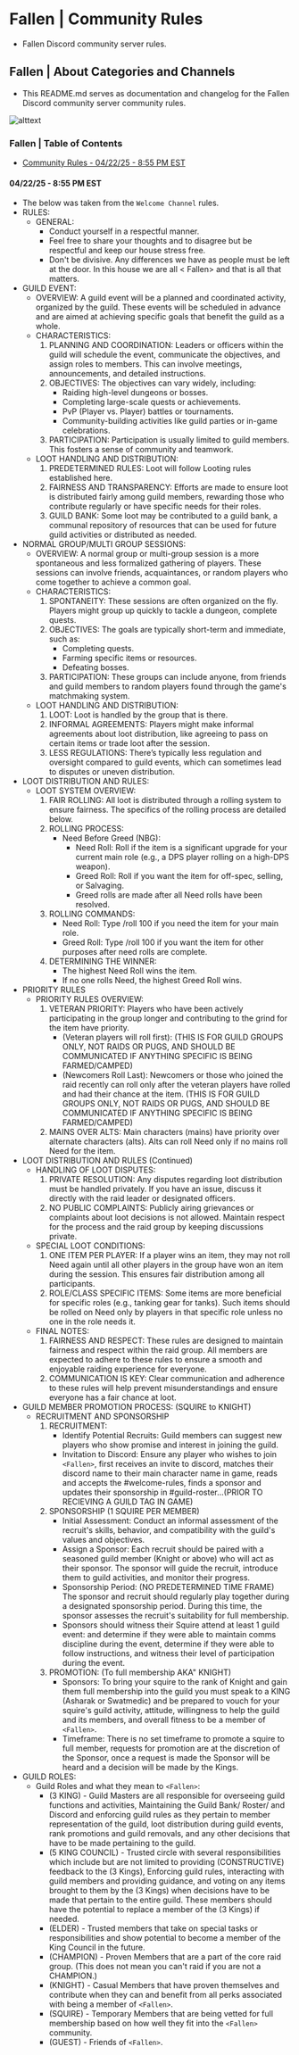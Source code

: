 # Fallen | Community Rules
* Fallen Discord community server rules.

## Fallen | About Categories and Channels
* This README.md serves as documentation and changelog for the Fallen Discord community server community rules.

![alttext](/Images/Fallen%20-%20Server%20Icon%20-%20545x390.png)

### Fallen | Table of Contents
* [Community Rules - 04/22/25 - 8:55 PM EST](#042225---855-pm-est)

#### 04/22/25 - 8:55 PM EST
* The below was taken from the `Welcome Channel` rules.
* RULES:
    * GENERAL:
        * Conduct yourself in a respectful manner.
        * Feel free to share your thoughts and to disagree but be respectful and keep our house stress free.
        * Don't be divisive. Any differences we have as people must be left at the door. In this house we are all < Fallen> and that is all that matters.
* GUILD EVENT:
    * OVERVIEW: A guild event will be a planned and coordinated activity, organized by the guild. These events will be scheduled in advance and are aimed at achieving specific goals that benefit the guild as a whole.
    * CHARACTERISTICS:
        1. PLANNING AND COORDINATION: Leaders or officers within the guild will schedule the event, communicate the objectives, and assign roles to members. This can involve meetings, announcements, and detailed instructions.
        2. OBJECTIVES: The objectives can vary widely, including:
            * Raiding high-level dungeons or bosses.
            * Completing large-scale quests or achievements.
            * PvP (Player vs. Player) battles or tournaments.
            * Community-building activities like guild parties or in-game celebrations.
        3. PARTICIPATION: Participation is usually limited to guild members. This fosters a sense of community and teamwork.
    * LOOT HANDLING AND DISTRIBUTION:
        1. PREDETERMINED RULES: Loot will follow Looting rules established here.
        2. FAIRNESS AND TRANSPARENCY: Efforts are made to ensure loot is distributed fairly among guild members, rewarding those who contribute regularly or have specific needs for their roles.
        3. GUILD BANK: Some loot may be contributed to a guild bank, a communal repository of resources that can be used for future guild activities or distributed as needed.
* NORMAL GROUP/MULTI GROUP SESSIONS:
    * OVERVIEW: A normal group or multi-group session is a more spontaneous and less formalized gathering of players. These sessions can involve friends, acquaintances, or random players who come together to achieve a common goal.
    * CHARACTERISTICS:
        1. SPONTANEITY: These sessions are often organized on the fly. Players might group up quickly to tackle a dungeon, complete quests.
        2. OBJECTIVES: The goals are typically short-term and immediate, such as:
            * Completing quests.
            * Farming specific items or resources.
            * Defeating bosses.
        3. PARTICIPATION: These groups can include anyone, from friends and guild members to random players found through the game's matchmaking system.
    * LOOT HANDLING AND DISTRIBUTION:
        1. LOOT: Loot is handled by the group that is there.
        2. INFORMAL AGREEMENTS: Players might make informal agreements about loot distribution, like agreeing to pass on certain items or trade loot after the session.
        3. LESS REGULATIONS: There’s typically less regulation and oversight compared to guild events, which can sometimes lead to disputes or uneven distribution.
* LOOT DISTRIBUTION AND RULES:
    * LOOT SYSTEM OVERVIEW:
        1. FAIR ROLLING: All loot is distributed through a rolling system to ensure fairness. The specifics of the rolling process are detailed below.
        2. ROLLING PROCESS:
            * Need Before Greed (NBG):
                * Need Roll: Roll if the item is a significant upgrade for your current main role (e.g., a DPS player rolling on a high-DPS weapon).
                * Greed Roll: Roll if you want the item for off-spec, selling, or Salvaging.
                * Greed rolls are made after all Need rolls have been resolved.
        3. ROLLING COMMANDS:
            * Need Roll: Type /roll 100 if you need the item for your main role.
            * Greed Roll: Type /roll 100 if you want the item for other purposes after need rolls are complete.
        4. DETERMINING THE WINNER:
            * The highest Need Roll wins the item.
            * If no one rolls Need, the highest Greed Roll wins.
* PRIORITY RULES
    * PRIORITY RULES OVERVIEW:
        1. VETERAN PRIORITY: Players who have been actively participating in the group longer and contributing to the grind for the item have priority.
            * (Veteran players will roll first): (THIS IS FOR GUILD GROUPS ONLY, NOT RAIDS OR PUGS, AND SHOULD BE COMMUNICATED IF ANYTHING SPECIFIC IS BEING FARMED/CAMPED)
            * (Newcomers Roll Last): Newcomers or those who joined the raid recently can roll only after the veteran players have rolled and had their chance at the item. (THIS IS FOR GUILD GROUPS ONLY, NOT RAIDS OR PUGS, AND SHOULD BE COMMUNICATED IF ANYTHING SPECIFIC IS BEING FARMED/CAMPED)
        2. MAINS OVER ALTS: Main characters (mains) have priority over alternate characters (alts). Alts can roll Need only if no mains roll Need for the item.
* LOOT DISTRIBUTION AND RULES (Continued)
    * HANDLING OF LOOT DISPUTES:
        1. PRIVATE RESOLUTION: Any disputes regarding loot distribution must be handled privately. If you have an issue, discuss it directly with the raid leader or designated officers.
        2. NO PUBLIC COMPLAINTS: Publicly airing grievances or complaints about loot decisions is not allowed. Maintain respect for the process and the raid group by keeping discussions private.
    * SPECIAL LOOT CONDITIONS:
        1. ONE ITEM PER PLAYER: If a player wins an item, they may not roll Need again until all other players in the group have won an item during the session. This ensures fair distribution among all participants.
        2. ROLE/CLASS SPECIFIC ITEMS: Some items are more beneficial for specific roles (e.g., tanking gear for tanks). Such items should be rolled on Need only by players in that specific role unless no one in the role needs it.
    * FINAL NOTES:
        1. FAIRNESS AND RESPECT: These rules are designed to maintain fairness and respect within the raid group. All members are expected to adhere to these rules to ensure a smooth and enjoyable raiding experience for everyone.
        2. COMMUNICATION IS KEY: Clear communication and adherence to these rules will help prevent misunderstandings and ensure everyone has a fair chance at loot.
* GUILD MEMBER PROMOTION PROCESS: (SQUIRE to KNIGHT)
    * RECRUITMENT AND SPONSORSHIP
        1. RECRUITMENT:
            * Identify Potential Recruits: Guild members can suggest new players who show promise and interest in joining the guild.
            * Invitation to Discord: Ensure any player who wishes to join `<Fallen>`, first receives an invite to discord, matches their discord name to their main character name in game, reads and accepts the #welcome-rules, finds a sponsor and updates their sponsorship in #guild-roster...(PRIOR TO RECIEVING A GUILD TAG IN GAME)
        2. SPONSORSHIP (1 SQUIRE PER MEMBER)
            * Initial Assessment: Conduct an informal assessment of the recruit's skills, behavior, and compatibility with the guild's values and objectives.
            * Assign a Sponsor: Each recruit should be paired with a seasoned guild member (Knight or above) who will act as their sponsor. The sponsor will guide the recruit, introduce them to guild activities, and monitor their progress.
            * Sponsorship Period: (NO PREDETERMINED TIME FRAME) The sponsor and recruit should regularly play together during a designated sponsorship period. During this time, the sponsor assesses the recruit's suitability for full membership.
            * Sponsors should witness their Squire attend at least 1 guild event:  and determine if they were able to maintain comms discipline during the event, determine if they were able to follow instructions, and witness their level of participation during the event.
        3. PROMOTION: (To full membership AKA" KNIGHT)
            * Sponsors: To bring your squire to the rank of Knight and gain them full membership into the guild you must speak to a KING (Asharak or Swatmedic) and be prepared to vouch for your squire's guild activity, attitude, willingness to help the guild and its members, and overall fitness to be a member of `<Fallen>`.
            * Timeframe: There is no set timeframe to promote a squire to full member, requests for promotion are at the discretion of the Sponsor, once a request is made the Sponsor will be heard and a decision will be made by the Kings.
* GUILD ROLES:
    * Guild Roles and what they mean to `<Fallen>`:
        * (3 KING) - Guild Masters are all responsible for overseeing guild functions and activities, Maintaining the Guild Bank/ Roster/ and Discord and enforcing guild rules as they pertain to member representation of the guild, loot distribution during guild events, rank promotions and guild removals, and any other decisions that have to be made pertaining to the guild.
        * (5 KING COUNCIL) - Trusted circle with several responsibilities which include but are not limited to providing (CONSTRUCTIVE) feedback to the (3 Kings), Enforcing guild rules, interacting with guild members and providing guidance, and voting on any items brought to them by the (3 Kings) when decisions have to be made that pertain to the entire guild. These members should have the potential to replace a member of the (3 Kings) if needed.
        * (ELDER) - Trusted members that take on special tasks or responsibilities and show potential to become a member of the King Council in the future.
        * (CHAMPION) - Proven Members that are a part of the core raid group. (This does not mean you can't raid if you are not a CHAMPION.)
        * (KNIGHT) - Casual Members that have proven themselves and contribute when they can and benefit from all perks associated with being a member of `<Fallen>`.
        * (SQUIRE) - Temporary Members that are being vetted for full membership based on how well they fit into the `<Fallen>` community.
        * (GUEST) - Friends of `<Fallen>`.